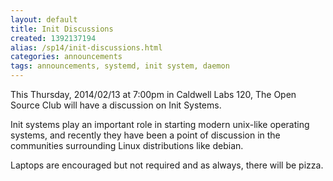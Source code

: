 ```yaml
---
layout: default
title: Init Discussions
created: 1392137194
alias: /sp14/init-discussions.html
categories: announcements
tags: announcements, systemd, init system, daemon
---
```

This Thursday, 2014/02/13 at 7:00pm in Caldwell Labs 120, The Open Source Club will have a discussion on Init Systems.

Init systems play an important role in starting modern unix-like operating systems, and recently they have been a point of discussion in the communities surrounding Linux distributions like debian.

Laptops are encouraged but not required and as always, there will be pizza.
